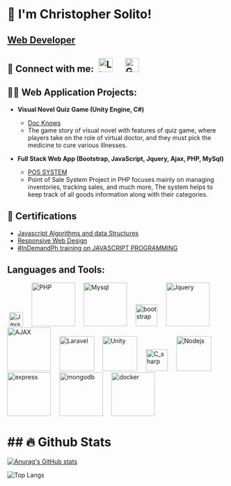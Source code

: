 <h1>👋 I'm Christopher Solito! <br/> </h1>     
                          
 <h2><a href="https://www.linkedin.com/in/christopher-solito-a12826214/">Web Developer</a></h2>


<h2> 🤳 Connect with me:
     &#8287;<a href="https://www.linkedin.com/in/christopher-solito-a12826214/"><img width="32px" alt="LinkedIn" title="LinkedIn" src="https://cdn-icons-png.flaticon.com/512/174/174857.png"/></a>
         &#8287;&#8287;&#8287;
        <a href="mailto: ch15solito@gmail.com"><img width="32px" alt="Gmail" title="Gmail" src="https://upload.wikimedia.org/wikipedia/commons/thumb/7/7e/Gmail_icon_%282020%29.svg/2560px-Gmail_icon_%282020%29.svg.png"/></a>
        &#8287;&#8287;&#8287;
</h2>
  
<h2>👨‍💻 Web Application Projects:</h2>

- <b>Visual Novel Quiz Game (Unity Engine, C#)</b>

  - [Doc Knows](https://github.com/chsolito15/Doc-knows-project) 
  - The game story of visual novel with features of quiz game, where players take on the role of virtual doctor, and they must pick the medicine to cure various illnesses.
  
- <b>Full Stack Web App (Bootstrap, JavaScript, Jquery, Ajax, PHP, MySql)</b>

  - [POS SYSTEM](https://github.com/chsolito15/POSYSTEM) 
  - Point of Sale System Project in PHP focuses mainly on managing inventories, tracking sales, and much more, The system helps to keep track of all goods information along with their categories.

<h2>📄 Certifications</h2>

- [Javascript Algorithms and data Structures](https://www.freecodecamp.org/certification/fcc1c1f4f2d-878c-43da-bf5d-5f9bdc47c59a/javascript-algorithms-and-data-structures)
- [Responsive Web Design](https://www.freecodecamp.org/certification/fcc1c1f4f2d-878c-43da-bf5d-5f9bdc47c59a/responsive-web-design)
- [#InDemandPh training on JAVASCRIPT PROGRAMMING](https://drive.google.com/file/d/1-F1y1-DLPsDLKkyQ0YtUcVveI36uYXn7/view?usp=sharing)

<h2> Languages and Tools:</h2>
     &#8287;<a href="https://developer.mozilla.org/en-US/docs/Web/JavaScript"><img width="32px" alt="JavaScript" title="JavaScript" src="https://upload.wikimedia.org/wikipedia/commons/6/6a/JavaScript-logo.png"/></a>
         &#8287;&#8287;&#8287;
        <a href="https://www.php.net/docs.php"><img width="100px" alt="PHP" title="PHP" src="https://upload.wikimedia.org/wikipedia/commons/2/27/PHP-logo.svg"/></a>
        &#8287;&#8287;&#8287;
          <a href="https://dev.mysql.com/doc/"><img width="100px" alt="Mysql" title="Mysql" src="https://upload.wikimedia.org/wikipedia/labs/8/8e/Mysql_logo.png"/></a>
        &#8287;&#8287;&#8287;
          <a href="https://getbootstrap.com/"><img width="50" alt="bootstrap" title="bootstrap" src="https://brandslogos.com/wp-content/uploads/images/large/bootstrap-logo.png"/></a>
        &#8287;&#8287;&#8287;
          <a href="https://api.jquery.com/"><img width="100px" alt="Jquery" title="Jquery" src="https://upload.wikimedia.org/wikipedia/en/9/9e/JQuery_logo.svg"/></a>
        &#8287;&#8287;&#8287;
          <a href="https://www.w3schools.com/xml/ajax_intro.asp"><img width="100px" alt="AJAX" title="AJAX" src="https://upload.wikimedia.org/wikipedia/commons/a/a1/AJAX_logo_by_gengns.svg"/></a>
        &#8287;&#8287;&#8287;
         <a href="https://laravel.com/"><img width="80px" alt="Laravel" title="Laravel" src="https://upload.wikimedia.org/wikipedia/commons/3/3d/LaravelLogo.png"/></a>
        &#8287;&#8287;&#8287;
         <a href="https://unity.com/"><img width="80px" alt="Unity" title="Unity" src="https://upload.wikimedia.org/wikipedia/commons/8/8a/Official_unity_logo.png"/></a>
        &#8287;&#8287;&#8287;
         <a href="https://learn.microsoft.com/en-us/dotnet/csharp/"><img width="50px" alt="C_sharp" title="C_sharp" src="https://upload.wikimedia.org/wikipedia/commons/b/bd/Logo_C_sharp.svg"/></a>
        &#8287;&#8287;&#8287;
        <a href="https://nodejs.org/en"><img width="80px" alt="Nodejs" title="Nodejs" src="https://upload.wikimedia.org/wikipedia/commons/d/d9/Node.js_logo.svg"/></a>
          &#8287;&#8287;&#8287;
<a href="https://expressjs.com/"><img width="100px" alt="express" title="express" src="https://upload.wikimedia.org/wikipedia/commons/6/64/Expressjs.png"/></a>
          &#8287;&#8287;&#8287;
                   <a href="https://www.mongodb.com"><img width="100px" alt="mongodb" title="mongodb" src="https://upload.wikimedia.org/wikipedia/commons/9/93/MongoDB_Logo.svg"/></a>
          &#8287;&#8287;&#8287;
          <a href="https://www.docker.com/"><img width="100px" alt="docker" title="docker" src="https://upload.wikimedia.org/wikipedia/commons/4/4e/Docker_%28container_engine%29_logo.svg"/></a>
          &#8287;&#8287;&#8287;
        
<h1>## 🔥 Github Stats</h1>

[![Anurag's GitHub stats](https://github-readme-stats.vercel.app/api?username=chsolito15)](https://github.com/chsolito15/github-readme-stats)

![Top Langs](https://github-readme-stats.vercel.app/api/top-langs/?username=chsolito15&hide_progress=false)

        

<!--
**chsolito15/chsolito15** is a ✨ _special_ ✨ repository because its `README.md` (this file) appears on your GitHub profile.

Here are some ideas to get you started:

- 🔭 I’m currently working on ...
- 🌱 I’m currently learning ...
- 👯 I’m looking to collaborate on ...
- 🤔 I’m looking for help with ...
- 💬 Ask me about ...
- 📫 How to reach me: ...
- 😄 Pronouns: ...
- ⚡ Fun fact: ...
-->
